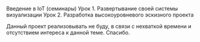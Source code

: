 Введение в IoT (семинары)
Урок 1. Развертывание своей системы визуализации
Урок 2. Разработка высокоуровневого эскизного проекта

Данный проект реализовывать не буду, в связи с нехваткой времени и отсутствием интереса к данной теме. Спасибо.
